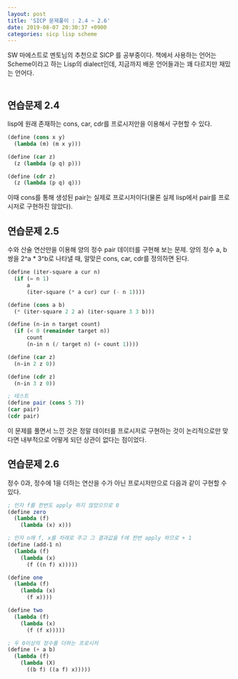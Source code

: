```yaml
---
layout: post
title: 'SICP 문제풀이 : 2.4 ~ 2.6'
date: 2019-08-07 20:30:37 +0900
categories: sicp lisp scheme
---
```


SW 마에스트로 멘토님의 추천으로 SICP 를 공부중이다. 책에서 사용하는 언어는 Scheme이라고 하는 Lisp의 dialect인데, 지금까지 배운 언어들과는 꽤 다르지만 재밌는 언어다. <br>
<br>

## 연습문제 2.4

lisp에 원래 존재하는 cons, car, cdr를 프로시저만을 이용해서 구현할 수 있다.

```scheme
(define (cons x y)
  (lambda (m) (m x y)))

(define (car z)
  (z (lambda (p q) p)))

(define (cdr z)
  (z (lambda (p q) q)))
```

이때 cons를 통해 생성된 pair는 실제로 프로시저이다(물론 실제 lisp에서 pair를 프로시저로 구현하진 않았다).

## 연습문제 2.5

수와 산술 연산만을 이용해 양의 정수 pair 데이터를 구현해 보는 문제. 양의 정수 a, b 쌍을 2^a * 3^b로 나타낼 때, 알맞은 cons, car, cdr를 정의하면 된다.

```scheme
(define (iter-square a cur n)
  (if (= n 1)
      a
      (iter-square (* a cur) cur (- n 1))))

(define (cons a b)
  (* (iter-square 2 2 a) (iter-square 3 3 b)))

(define (n-in n target count)
  (if (< 0 (remainder target n))
      count
      (n-in n (/ target n) (+ count 1))))

(define (car z)
  (n-in 2 z 0))

(define (cdr z)
  (n-in 3 z 0))

; 테스트
(define pair (cons 5 7))
(car pair)
(cdr pair)
```

이 문제를 풀면서 느낀 것은 정말 데이터를 프로시저로 구현하는 것이 논리적으로만 맞다면 내부적으로 어떻게 되던 상관이 없다는 점이었다.

## 연습문제 2.6

정수 0과, 정수에 1을 더하는 연산을 수가 아닌 프로시저만으로 다음과 같이 구현할 수 있다.

```scheme
; 인자 f를 한번도 apply 하지 않았으므로 0
(define zero 
  (lambda (f)
    (lambda (x) x)))

; 인자 n에 f, x를 차레로 주고 그 결과값을 f에 한번 apply 하므로 + 1
(define (add-1 n)
  (lambda (f)
    (lambda (x)
      (f ((n f) x)))))

(define one 
  (lambda (f)
    (lambda (x)
      (f x))))

(define two
  (lambda (f)
    (lambda (x)
      (f (f x)))))

; 두 0이상의 정수를 더하는 프로시저
(define (+ a b)
  (lambda (f)
    (lambda (X)
      ((b f) ((a f) x)))))
```
